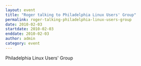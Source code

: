 ```yaml
---
layout: event
title: "Roger talking to Philadelphia Linux Users' Group"
permalink: roger-talking-philadelphia-linux-users-group
date: 2010-02-03
startdate: 2010-02-03
enddate: 2010-02-03
author: admin
category: event
---
```


Philadelphia Linux Users' Group

